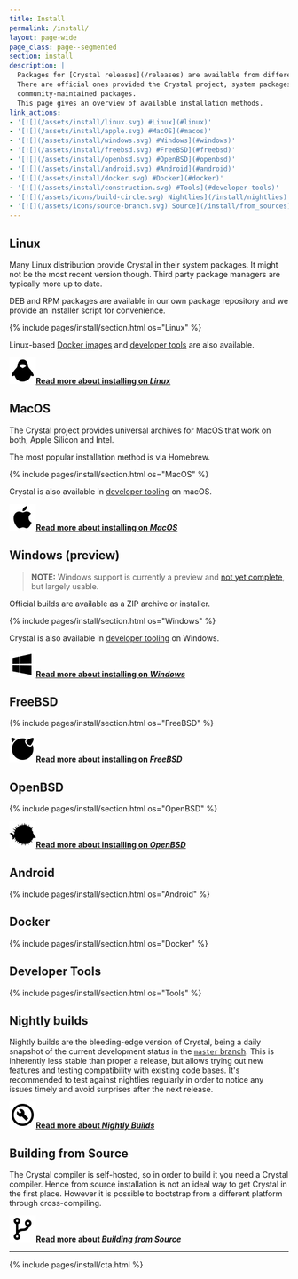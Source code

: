 ```yaml
---
title: Install
permalink: /install/
layout: page-wide
page_class: page--segmented
section: install
description: |
  Packages for [Crystal releases](/releases) are available from different sources.
  There are official ones provided the Crystal project, system packages and
  community-maintained packages.
  This page gives an overview of available installation methods.
link_actions:
- '[![](/assets/install/linux.svg) #Linux](#linux)'
- '[![](/assets/install/apple.svg) #MacOS](#macos)'
- '[![](/assets/install/windows.svg) #Windows](#windows)'
- '[![](/assets/install/freebsd.svg) #FreeBSD](#freebsd)'
- '[![](/assets/install/openbsd.svg) #OpenBSD](#openbsd)'
- '[![](/assets/install/android.svg) #Android](#android)'
- '[![](/assets/install/docker.svg) #Docker](#docker)'
- '[![](/assets/install/construction.svg) #Tools](#developer-tools)'
- '[![](/assets/icons/build-circle.svg) Nightlies](/install/nightlies)'
- '[![](/assets/icons/source-branch.svg) Source](/install/from_sources)'
---
```

## Linux

Many Linux distribution provide Crystal in their system packages.
It might not be the most recent version though.
Third party package managers are typically more up to date.

DEB and RPM packages are available in our own package
repository and we provide an installer script for convenience.

{% include pages/install/section.html os="Linux" %}

Linux-based [Docker images](#docker) and [developer tools](#developer-tools) are also available.

<div class="link-actions" markdown=1>

[![](/assets/install/linux.svg)**Read more about installing on _Linux_**](/install/on_linux)

</div>

## MacOS

The Crystal project provides universal archives for MacOS that work on both,
Apple Silicon and Intel.

The most popular installation method is via Homebrew.

{% include pages/install/section.html os="MacOS" %}

Crystal is also available in [developer tooling](#developer-tools) on macOS.

<div class="link-actions" markdown=1>

[![](/assets/install/apple.svg)**Read more about installing on _MacOS_**](/install/on_mac_os)

</div>

<span id="windows"></span>

## Windows (preview)

> **NOTE:**
> Windows support is currently a preview and <a href="https://github.com/crystal-lang/crystal/issues/5430">not yet complete</a>,
> but largely usable.

Official builds are available as a ZIP archive or installer.

{% include pages/install/section.html os="Windows" %}

Crystal is also available in [developer tooling](#developer-tools) on Windows.

<div class="link-actions" markdown=1>

[![](/assets/install/windows.svg)**Read more about installing on _Windows_**](/install/on_windows)

</div>

## FreeBSD

{% include pages/install/section.html os="FreeBSD" %}

<div class="link-actions" markdown=1>

[![](/assets/install/freebsd.svg)**Read more about installing on _FreeBSD_**](/install/on_freebsd)

</div>

## OpenBSD

{% include pages/install/section.html os="OpenBSD" %}

<div class="link-actions" markdown=1>

[![](/assets/install/openbsd.svg)**Read more about installing on _OpenBSD_**](/install/on_openbsd)

</div>

## Android

{% include pages/install/section.html os="Android" %}

## Docker

{% include pages/install/section.html os="Docker" %}

## Developer Tools

{% include pages/install/section.html os="Tools" %}

## Nightly builds

Nightly builds are the bleeding-edge version of Crystal, being a daily snapshot
of the current development status in the [`master` branch](https://github.com/crystal-lang/crystal/tree/master).
This is inherently less stable than proper a release, but allows trying out new
features and testing compatibility with existing code bases.
It's recommended to test against nightlies regularly in order to notice any issues
timely and avoid surprises after the next release.

<div class="link-actions" markdown=1>

[![](/assets/icons/build-circle.svg)**Read more about _Nightly Builds_**](/install/nightlies/)

</div>

<span id="from_source"></span>

## Building from Source

The Crystal compiler is self-hosted, so in order to build it you need a Crystal compiler.
Hence from source installation is not an ideal way to get Crystal in the first place.
However it is possible to bootstrap from a different platform through cross-compiling.

<div class="link-actions" markdown=1>

[![](/assets/icons/source-branch.svg)**Read more about _Building from Source_**](/install/from_sources/)

</div>

<script src="/assets/js/copy-action.js"></script>
<script>
document.querySelectorAll(".install-entry pre").forEach(copy_action)
</script>

<hr class="full-width-rule" />

{% include pages/install/cta.html %}
